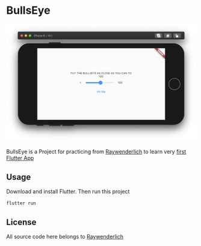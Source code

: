 # BullsEye
![screenshoot](https://github.com/icungse/bullseye/blob/main/screenshoot/screenshoot.png)

BullsEye is a Project for practicing from [Raywenderlich](www.raywenderlich.com) to learn very [first Flutter App](https://www.raywenderlich.com/13739693-your-first-flutter-app)

## Usage

Download and install Flutter. Then run this project
```bash
flutter run
```


## License
All source code here belongs to [Raywenderlich](www.raywenderlich.com)